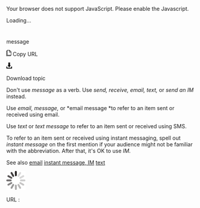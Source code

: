 Your browser does not support JavaScript. Please enable the Javascript.

Loading...

# 

message

![Copy URL](message_files/Copy.png)
Copy URL

![Download](message_files/Download.png)

Download topic

Don't use *message* as a verb. Use *send, receive, email, text,* or *send an* *IM* instead.

Use *email,* *message,* or *email message *to refer to an item sent or received using email. 

Use *text* or *text message* to refer to an item sent or received using SMS. 

To refer to an item sent or received using instant messaging, spell out *instant message* on the first mention if your audience might not be familiar with the abbreviation. After that, it's OK to use *IM.*

See also [
email](https://worldready.cloudapp.net/Styleguide/Read?id=2700&topicid=33675)
[instant message, IM](https://worldready.cloudapp.net/Styleguide/Read?id=2700&topicid=34943)
[text](https://worldready.cloudapp.net/Styleguide/Read?id=2700&topicid=35353)

![In progress](message_files/activity-large.gif)

URL :

